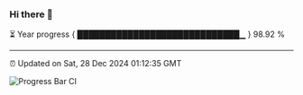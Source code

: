 ### Hi there 👋

⏳ Year progress { █████████████████████████████▁ } 98.92 %

---

⏰ Updated on Sat, 28 Dec 2024 01:12:35 GMT

![Progress Bar CI](https://github.com/JuvenileQ/Progress-Bar-CI/workflows/main/badge.svg)
